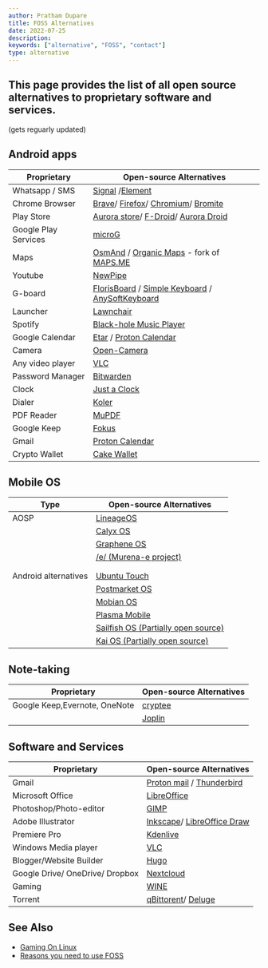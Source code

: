 ```yaml
---
author: Pratham Dupare
title: FOSS Alternatives
date: 2022-07-25
description:
keywords: ["alternative", "FOSS", "contact"]
type: alternative
---
```

<h2>This page provides the list of all open source alternatives to proprietary software and services.</h2>

(gets reguarly updated)



## Android apps
| Proprietary       | Open-source Alternatives
| ---------------   | --------------- 
| Whatsapp / SMS      | [Signal](https://signal.org/) /[Element](https://element.io/)
| Chrome Browser    | [Brave](https://brave.com/)/ [Firefox](https://www.mozilla.org/)/ [Chromium](https://www.chromium.org/chromium-projects/)/ [Bromite](https://www.bromite.org/)
| Play Store        | [Aurora store](https://auroraoss.com/)/ [F-Droid](https://f-droid.org/)/ [Aurora Droid](https://auroraoss.com/)
| Google Play Services       | [microG](https://microg.org/)
| Maps       | [OsmAnd](https://f-droid.org/packages/net.osmand.plus/) / [Organic Maps](https://f-droid.org/en/packages/app.organicmaps/) - fork of [MAPS.ME](https://maps.me/)
| Youtube           | [NewPipe](https://newpipe.net/)
| G-board           | [FlorisBoard](https://github.com/florisboard/florisboard) / [Simple Keyboard](https://f-droid.org/en/packages/rkr.simplekeyboard.inputmethod/) / [AnySoftKeyboard](https://anysoftkeyboard.github.io/)
| Launcher          | [Lawnchair](https://f-droid.org/packages/ch.deletescape.lawnchair.plah/)
| Spotify           | [Black-hole Music Player](https://github.com/Sangwan5688/BlackHole/releases)
| Google Calendar   | [Etar](https://github.com/Etar-Group/Etar-Calendar) / [Proton Calendar]()
| Camera            | [Open-Camera](https://opencamera.org.uk/)
| Any video player  | [VLC](https://www.videolan.org/vlc/download-android.html)
| Password Manager  | [Bitwarden](https://bitwarden.com/download/)
| Clock             | [Just a Clock](https://codeberg.org/arthurooo38/just-a-clock)
| Dialer            | [Koler](https://github.com/Chooloo/koler)
| PDF Reader        | [MuPDF](https://f-droid.org/en/packages/com.artifex.mupdf.viewer.app/)
| Google Keep       | [Fokus](https://github.com/icabetong/fokus-android)
| Gmail             | [Proton Calendar](https://github.com/ProtonMail/proton-mail-android)
| Crypto Wallet     | [Cake Wallet](https://cakewallet.com/)

## Mobile OS
|  Type                     | Open-source Alternatives
| ---------------           | --------------- 
|  AOSP                     | [LineageOS](https://lineageos.org/)
|                           | [Calyx OS](https://calyxos.org/)
|                           | [Graphene OS](https://grapheneos.org/)
|                           | [/e/ (Murena-e project)](https://e.foundation/e-os/)
|                           | 
|                           | 
|  Android alternatives     | [Ubuntu Touch](https://ubuntu-touch.io/) 
|                           | [Postmarket OS](https://postmarketos.org/)
|                           | [Mobian OS](https://mobian-project.org/)
|                           | [Plasma Mobile](https://plasma-mobile.org/)
|                           | [Sailfish OS (Partially open source)](https://sailfishos.org/)
|                           | [Kai OS (Partially open source)](https://www.kaiostech.com/)

## Note-taking
| Proprietary                      | Open-source Alternatives
| ---------------                  | --------------- 
| Google Keep,Evernote, OneNote    | [cryptee](https://crypt.ee/)
|                                  | [Joplin](https://joplinapp.org/)

## Software and Services
| Proprietary              | Open-source Alternatives
| ---------------          | --------------- 
| Gmail                    | [Proton mail](https://proton.me/) / [Thunderbird](https://www.thunderbird.net/en-US/)
| Microsoft Office         | [LibreOffice](https://www.libreoffice.org/download/download/)
| Photoshop/Photo-editor   | [GIMP](https://www.gimp.org/)
| Adobe Illustrator        | [Inkscape](https://inkscape.org/)/ [LibreOffice Draw](https://www.libreoffice.org/discover/draw/)
| Premiere Pro             | [Kdenlive](https://kdenlive.org/en/download/)
| Windows Media player     | [VLC](https://www.videolan.org/)
| Blogger/Website Builder  | [Hugo](https://gohugo.io/)
| Google Drive/ OneDrive/ Dropbox    | [Nextcloud](https://nextcloud.com/)
| Gaming                   | [WINE](https://www.winehq.org/)
| Torrent                  | [qBittorent](https://www.qbittorrent.org/)/ [Deluge](https://deluge-torrent.org/)


## See Also 
- [Gaming On Linux](/posts/gaming-on-linux/)
- [Reasons you need to use FOSS](/posts/reasons-to-use-foss/)



